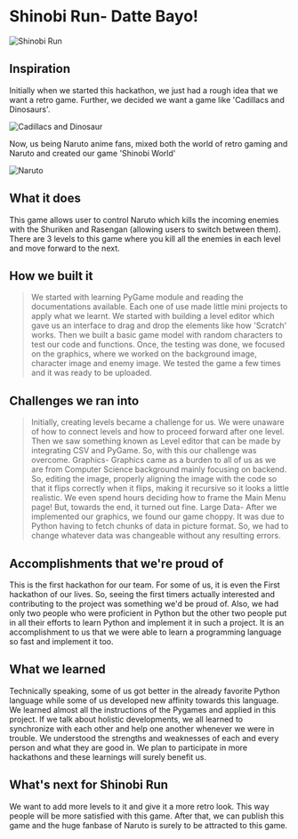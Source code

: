 # Shinobi Run- Datte Bayo!

![Shinobi Run](https://user-images.githubusercontent.com/61049742/232842065-a1961bcd-37d6-4b04-858c-3c95f29f8a22.png)

## Inspiration
Initially when we started this hackathon, we just had a rough idea that we want a retro game. Further, we decided we want a game like 'Cadillacs and Dinosaurs'. 

![Cadillacs and Dinosaur](https://user-images.githubusercontent.com/61049742/232566582-39d5680a-ead9-4a03-9b0b-564a987f65fd.png)

Now, us being Naruto anime fans, mixed both the world of retro gaming and Naruto and created our game 'Shinobi World'

![Naruto](https://user-images.githubusercontent.com/61049742/232567154-ea95ac8d-d200-46da-8811-878fce43ab19.jpg)

## What it does
This game allows user to control Naruto which kills the incoming enemies with the Shuriken and Rasengan (allowing users to switch between them). There are 3 levels to this game where you kill all the enemies in each level and move forward to the next.

## How we built it
>We started with learning PyGame module and reading the documentations available. Each one of use made little mini projects to apply what we learnt.
>We started with building a level editor which gave us an interface to drag and drop the elements like how 'Scratch' works. 
>Then we built a basic game model with random characters to test our code and functions.
>Once, the testing was done, we focused on the graphics, where we worked on the background image, character image and enemy image.
>We tested the game a few times and it was ready to be uploaded.

## Challenges we ran into
>Initially, creating levels became a challenge for us. We were unaware of how to connect levels and how to proceed forward after one level. Then we saw something known as Level editor that can be made by integrating CSV and PyGame. So, with this our challenge was overcome.
>Graphics- Graphics came as a burden to all of us as we are from Computer Science background mainly focusing on backend. So, editing the image, properly aligning the image with the code so that it flips correctly when it flips, making it recursive so it looks a little realistic. We even spend hours deciding how to frame the Main Menu page! But, towards the end, it turned out fine.
>Large Data- After we implemented our graphics, we found our game choppy. It was due to Python having to fetch chunks of data in picture format. So, we had to change whatever data was changeable without any resulting errors.

## Accomplishments that we're proud of
This is the first hackathon for our team. For some of us, it is even the First hackathon of our lives. So, seeing the first timers actually interested and contributing to the project was something we'd be proud of.
Also, we had only two people who were proficient in Python but the other two people put in all their efforts to learn Python and implement it in such a project. It is an accomplishment to us that we were able to learn a programming language so fast and implement it too.

## What we learned
Technically speaking, some of us got better in the already favorite Python language while some of us developed new affinity towards this language. We learned almost all the instructions of the Pygames and applied in this project.
If we talk about holistic developments, we all learned to synchronize with each other and help one another whenever we were in trouble. We understood the strengths and weaknesses of each and every person and what they are good in.
We plan to participate in more hackathons and these learnings will surely benefit us.

## What's next for Shinobi Run
We want to add more levels to it and give it a more retro look. This way people will be more satisfied with this game. After that, we can publish this game and the huge fanbase of Naruto is surely to be attracted to this game.
